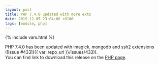```yaml
---
layout: post
title: PHP 7.4.0 updated with more exts
date: 2019-12-05 23:04:00 +0100
tags: [module, php]
---
```

{% include vars.html %}

PHP 7.4.0 has been updated with imagick, mongodb and ssh2 extensions ([Issue #433]({{ var_repo_url }}/issues/433)).<br />
You can find link to download this release on the [PHP page](/modules/php).